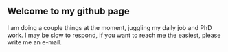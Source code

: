 ## Welcome to my github page

I am doing a couple things at the moment, juggling my daily job and PhD work. 
I may be slow to respond, if you want to reach me the easiest, please write me an e-mail.



